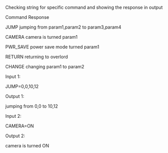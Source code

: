Checking string for specific command and showing the response in output

Command           Response

JUMP              jumping from param1,param2 to param3,param4

CAMERA            camera is turned param1

PWR_SAVE          power save mode turned param1

RETURN	          returning to overlord

CHANGE            changing param1 to param2

Input 1:

JUMP=0,0,10,12

Output 1:

jumping from 0,0 to 10,12

Input 2:

CAMERA=ON

Output 2:

camera is turned ON
